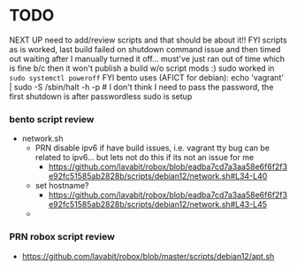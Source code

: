 # TODO

NEXT UP need to add/review scripts and that should be about it!!
   FYI scripts as is worked, last build failed on shutdown command issue and then timed out waiting after I manually turned it off... must've just ran out of time which is fine b/c then it won't publish a build w/o script mods :)
    sudo worked in `sudo systemctl poweroff`
    FYI bento uses (AFICT for debian):
      echo 'vagrant' | sudo -S /sbin/halt -h -p
      # I don't think I need to pass the password, the first shutdown is after passwordless sudo is setup

### bento script review


- network.sh
  - PRN disable ipv6 if have build issues, i.e. vagrant tty bug can be related to ipv6... but lets not do this if its not an issue for me
    - https://github.com/lavabit/robox/blob/eadba7cd7a3aa58e6f6f2f3e92fc51585ab2828b/scripts/debian12/network.sh#L34-L40
  - set hostname?
    - https://github.com/lavabit/robox/blob/eadba7cd7a3aa58e6f6f2f3e92fc51585ab2828b/scripts/debian12/network.sh#L43-L45
  - 

### PRN robox script review

- https://github.com/lavabit/robox/blob/master/scripts/debian12/apt.sh